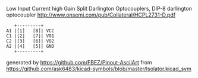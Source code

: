 Low Input Current high Gain Split Darlington Optocouplers, DIP-8
darlington optocoupler
http://www.onsemi.com/pub/Collateral/HCPL2731-D.pdf


	   +---------+
	A1 |[1]   [8]| VCC
	C1 |[2]   [7]| VO1
	C2 |[3]   [6]| VO2
	A2 |[4]   [5]| GND
	   +---------+


generated by https://github.com/FBEZ/Pinout-AsciiArt from https://github.com/ask6483/kicad-symbols/blob/master/Isolator.kicad_sym